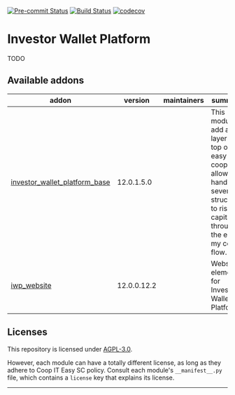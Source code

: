 
<!-- /!\ Non OCA Context : Set here the badge of your runbot / runboat instance. -->
[![Pre-commit Status](https://github.com/coopiteasy/investor-wallet-platform/actions/workflows/pre-commit.yml/badge.svg?branch=12.0)](https://github.com/coopiteasy/investor-wallet-platform/actions/workflows/pre-commit.yml?query=branch%3A12.0)
[![Build Status](https://github.com/coopiteasy/investor-wallet-platform/actions/workflows/test.yml/badge.svg?branch=12.0)](https://github.com/coopiteasy/investor-wallet-platform/actions/workflows/test.yml?query=branch%3A12.0)
[![codecov](https://codecov.io/gh/coopiteasy/investor-wallet-platform/branch/12.0/graph/badge.svg)](https://codecov.io/gh/coopiteasy/investor-wallet-platform)
<!-- /!\ Non OCA Context : Set here the badge of your translation instance. -->

<!-- /!\ do not modify above this line -->

# Investor Wallet Platform

TODO

<!-- /!\ do not modify below this line -->

<!-- prettier-ignore-start -->

[//]: # (addons)

Available addons
----------------
addon | version | maintainers | summary
--- | --- | --- | ---
[investor_wallet_platform_base](investor_wallet_platform_base/) | 12.0.1.5.0 |  | This module add a layer on top of easy my coop to allow handling several structures to rise capital through the easy my coop flow.
[iwp_website](iwp_website/) | 12.0.0.12.2 |  | Website element for Investor Wallet Platform

[//]: # (end addons)

<!-- prettier-ignore-end -->

## Licenses

This repository is licensed under [AGPL-3.0](LICENSE).

However, each module can have a totally different license, as long as they adhere to Coop IT Easy SC
policy. Consult each module's `__manifest__.py` file, which contains a `license` key
that explains its license.

----
<!-- /!\ Non OCA Context : Set here the full description of your organization. -->
